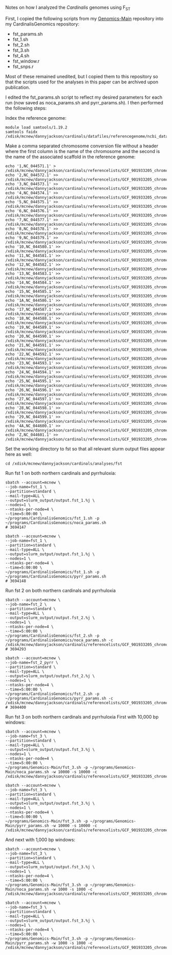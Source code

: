 Notes on how I analyzed the *Cardinalis* genomes using F<sub>ST</sub>

First, I copied the following scripts from my [Genomics-Main](https://github.com/dannyjackson/Genomics-Main) repository into my CardinalisGenomics repository: 
 - fst_params.sh
 - fst_1.sh
 - fst_2.sh
 - fst_3.sh
 - fst_4.sh
 - fst_window.r
 - fst_snps.r

Most of these remained unedited, but I copied them to this repository so that the scripts used for the analyses in this paper can be archived upon publication.

I edited the fst_params.sh script to reflect my desired parameters for each run (now saved as noca_params.sh and pyrr_params.sh). I then performed the following steps:

Index the reference genome:
```
module load samtools/1.19.2
samtools faidx /xdisk/mcnew/dannyjackson/cardinals/datafiles/referencegenome/ncbi_dataset/data/GCF_901933205.1/GCF_901933205.1_STF_HiC_genomic.fna
```

Make a comma separated chromosome conversion file without a header where the first column is the name of the chromosome and the second is the name of the associated scaffold in the reference genome:
```
echo '1,NC_044571.1' > /xdisk/mcnew/dannyjackson/cardinals/referencelists/GCF_901933205_chromconversion.txt
echo '2,NC_044572.1' >> /xdisk/mcnew/dannyjackson/cardinals/referencelists/GCF_901933205_chromconversion.txt
echo '3,NC_044573.1' >> /xdisk/mcnew/dannyjackson/cardinals/referencelists/GCF_901933205_chromconversion.txt
echo '4,NC_044574.1' >> /xdisk/mcnew/dannyjackson/cardinals/referencelists/GCF_901933205_chromconversion.txt
echo '5,NC_044575.1' >> /xdisk/mcnew/dannyjackson/cardinals/referencelists/GCF_901933205_chromconversion.txt
echo '6,NC_044576.1' >> /xdisk/mcnew/dannyjackson/cardinals/referencelists/GCF_901933205_chromconversion.txt
echo '7,NC_044577.1' >> /xdisk/mcnew/dannyjackson/cardinals/referencelists/GCF_901933205_chromconversion.txt
echo '8,NC_044578.1' >> /xdisk/mcnew/dannyjackson/cardinals/referencelists/GCF_901933205_chromconversion.txt
echo '9,NC_044579.1' >> /xdisk/mcnew/dannyjackson/cardinals/referencelists/GCF_901933205_chromconversion.txt
echo '10,NC_044580.1' >> /xdisk/mcnew/dannyjackson/cardinals/referencelists/GCF_901933205_chromconversion.txt
echo '11,NC_044581.1' >> /xdisk/mcnew/dannyjackson/cardinals/referencelists/GCF_901933205_chromconversion.txt
echo '12,NC_044582.1' >> /xdisk/mcnew/dannyjackson/cardinals/referencelists/GCF_901933205_chromconversion.txt
echo '13,NC_044583.1' >> /xdisk/mcnew/dannyjackson/cardinals/referencelists/GCF_901933205_chromconversion.txt
echo '14,NC_044584.1' >> /xdisk/mcnew/dannyjackson/cardinals/referencelists/GCF_901933205_chromconversion.txt
echo '15,NC_044585.1' >> /xdisk/mcnew/dannyjackson/cardinals/referencelists/GCF_901933205_chromconversion.txt
echo '1A,NC_044586.1' >> /xdisk/mcnew/dannyjackson/cardinals/referencelists/GCF_901933205_chromconversion.txt
echo '17,NC_044587.1' >> /xdisk/mcnew/dannyjackson/cardinals/referencelists/GCF_901933205_chromconversion.txt
echo '18,NC_044588.1' >> /xdisk/mcnew/dannyjackson/cardinals/referencelists/GCF_901933205_chromconversion.txt
echo '19,NC_044589.1' >> /xdisk/mcnew/dannyjackson/cardinals/referencelists/GCF_901933205_chromconversion.txt
echo '20,NC_044590.1' >> /xdisk/mcnew/dannyjackson/cardinals/referencelists/GCF_901933205_chromconversion.txt
echo '21,NC_044591.1' >> /xdisk/mcnew/dannyjackson/cardinals/referencelists/GCF_901933205_chromconversion.txt
echo '22,NC_044592.1' >> /xdisk/mcnew/dannyjackson/cardinals/referencelists/GCF_901933205_chromconversion.txt
echo '23,NC_044593.1' >> /xdisk/mcnew/dannyjackson/cardinals/referencelists/GCF_901933205_chromconversion.txt
echo '24,NC_044594.1' >> /xdisk/mcnew/dannyjackson/cardinals/referencelists/GCF_901933205_chromconversion.txt
echo '25,NC_044595.1' >> /xdisk/mcnew/dannyjackson/cardinals/referencelists/GCF_901933205_chromconversion.txt
echo '26,NC_044596.1' >> /xdisk/mcnew/dannyjackson/cardinals/referencelists/GCF_901933205_chromconversion.txt
echo '27,NC_044597.1' >> /xdisk/mcnew/dannyjackson/cardinals/referencelists/GCF_901933205_chromconversion.txt
echo '28,NC_044598.1' >> /xdisk/mcnew/dannyjackson/cardinals/referencelists/GCF_901933205_chromconversion.txt
echo '29,NC_044599.1' >> /xdisk/mcnew/dannyjackson/cardinals/referencelists/GCF_901933205_chromconversion.txt
echo '4A,NC_044600.1' >> /xdisk/mcnew/dannyjackson/cardinals/referencelists/GCF_901933205_chromconversion.txt
echo 'Z,NC_044601.1' >> /xdisk/mcnew/dannyjackson/cardinals/referencelists/GCF_901933205_chromconversion.txt
```


Set the working directory to fst so that all relevant slurm output files appear here as well:
```
cd /xdisk/mcnew/dannyjackson/cardinals/analyses/fst
```


Run fst 1 on both northern cardinals and pyrrhuloxia:
```
sbatch --account=mcnew \
--job-name=fst_1 \
--partition=standard \
--mail-type=ALL \
--output=slurm_output/output.fst_1.%j \
--nodes=1 \
--ntasks-per-node=4 \
--time=5:00:00 \
~/programs/CardinalisGenomics/fst_1.sh -p ~/programs/CardinalisGenomics/noca_params.sh
# 3694147

sbatch --account=mcnew \
--job-name=fst_1 \
--partition=standard \
--mail-type=ALL \
--output=slurm_output/output.fst_1.%j \
--nodes=1 \
--ntasks-per-node=4 \
--time=5:00:00 \
~/programs/CardinalisGenomics/fst_1.sh -p ~/programs/CardinalisGenomics/pyrr_params.sh
# 3694148
```


Run fst 2 on both northern cardinals and pyrrhuloxia
```
sbatch --account=mcnew \
--job-name=fst_2 \
--partition=standard \
--mail-type=ALL \
--output=slurm_output/output.fst_2.%j \
--nodes=1 \
--ntasks-per-node=4 \
--time=5:00:00 \
~/programs/CardinalisGenomics/fst_2.sh -p ~/programs/CardinalisGenomics/noca_params.sh -c /xdisk/mcnew/dannyjackson/cardinals/referencelists/GCF_901933205_chromconversion.txt
# 3694293

sbatch --account=mcnew \
--job-name=fst_2_pyrr \
--partition=standard \
--mail-type=ALL \
--output=slurm_output/output.fst_2.%j \
--nodes=1 \
--ntasks-per-node=4 \
--time=5:00:00 \
~/programs/CardinalisGenomics/fst_2.sh -p ~/programs/CardinalisGenomics/pyrr_params.sh -c /xdisk/mcnew/dannyjackson/cardinals/referencelists/GCF_901933205_chromconversion.txt
# 3694400
```


Run fst 3 on both northern cardinals and pyrrhuloxia
First with 10,000 bp windows:
```
sbatch --account=mcnew \
--job-name=fst_3 \
--partition=standard \
--mail-type=ALL \
--output=slurm_output/output.fst_3.%j \
--nodes=1 \
--ntasks-per-node=4 \
--time=5:00:00 \
~/programs/Genomics-Main/fst_3.sh -p ~/programs/Genomics-Main/noca_params.sh -w 10000 -s 10000 -c /xdisk/mcnew/dannyjackson/cardinals/referencelists/GCF_901933205_chromconversion.txt

sbatch --account=mcnew \
--job-name=fst_3 \
--partition=standard \
--mail-type=ALL \
--output=slurm_output/output.fst_3.%j \
--nodes=1 \
--ntasks-per-node=4 \
--time=5:00:00 \
~/programs/Genomics-Main/fst_3.sh -p ~/programs/Genomics-Main/pyrr_params.sh -w 10000 -s 10000 -c /xdisk/mcnew/dannyjackson/cardinals/referencelists/GCF_901933205_chromconversion.txt
```

And next with 1,000 bp windows:
```
sbatch --account=mcnew \
--job-name=fst_3 \
--partition=standard \
--mail-type=ALL \
--output=slurm_output/output.fst_3.%j \
--nodes=1 \
--ntasks-per-node=4 \
--time=5:00:00 \
~/programs/Genomics-Main/fst_3.sh -p ~/programs/Genomics-Main/noca_params.sh -w 1000 -s 1000 -c /xdisk/mcnew/dannyjackson/cardinals/referencelists/GCF_901933205_chromconversion.txt

sbatch --account=mcnew \
--job-name=fst_3 \
--partition=standard \
--mail-type=ALL \
--output=slurm_output/output.fst_3.%j \
--nodes=1 \
--ntasks-per-node=4 \
--time=5:00:00 \
~/programs/Genomics-Main/fst_3.sh -p ~/programs/Genomics-Main/pyrr_params.sh -w 1000 -s 1000 -c /xdisk/mcnew/dannyjackson/cardinals/referencelists/GCF_901933205_chromconversion.txt
```
